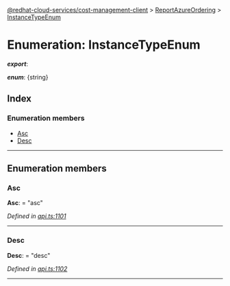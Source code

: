 [@redhat-cloud-services/cost-management-client](../README.md) > [ReportAzureOrdering](../modules/reportazureordering.md) > [InstanceTypeEnum](../enums/reportazureordering.instancetypeenum.md)

# Enumeration: InstanceTypeEnum

*__export__*: 

*__enum__*: {string}

## Index

### Enumeration members

* [Asc](reportazureordering.instancetypeenum.md#asc)
* [Desc](reportazureordering.instancetypeenum.md#desc)

---

## Enumeration members

<a id="asc"></a>

###  Asc

**Asc**:  = "asc"

*Defined in [api.ts:1101](https://github.com/karelhala/javascript-clients/blob/master/packages/cost-management/api.ts#L1101)*

___
<a id="desc"></a>

###  Desc

**Desc**:  = "desc"

*Defined in [api.ts:1102](https://github.com/karelhala/javascript-clients/blob/master/packages/cost-management/api.ts#L1102)*

___

